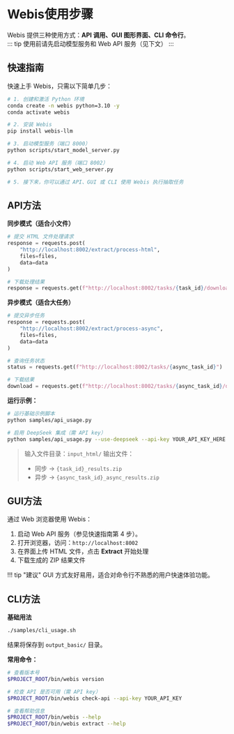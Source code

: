 # Webis使用步骤

Webis 提供三种使用方式：**API 调用、GUI 图形界面、CLI 命令行**。  
::: tip
使用前请先启动模型服务和 Web API 服务（见下文）
:::


## 快速指南

快速上手 Webis，只需以下简单几步：

```bash
# 1. 创建和激活 Python 环境
conda create -n webis python=3.10 -y
conda activate webis

# 2. 安装 Webis
pip install webis-llm

# 3. 启动模型服务（端口 8000）
python scripts/start_model_server.py

# 4. 启动 Web API 服务（端口 8002）
python scripts/start_web_server.py

# 5. 接下来，你可以通过 API、GUI 或 CLI 使用 Webis 执行抽取任务
```


## API方法 

**同步模式（适合小文件）**

```python
# 提交 HTML 文件处理请求
response = requests.post(
    "http://localhost:8002/extract/process-html",
    files=files,
    data=data
)

# 下载处理结果
response = requests.get(f"http://localhost:8002/tasks/{task_id}/download", stream=True)
```

**异步模式（适合大任务）**

```python
# 提交异步任务
response = requests.post(
    "http://localhost:8002/extract/process-async",
    files=files,
    data=data
)

# 查询任务状态
status = requests.get(f"http://localhost:8002/tasks/{async_task_id}")

# 下载结果
download = requests.get(f"http://localhost:8002/tasks/{async_task_id}/download", stream=True)
```

**运行示例：**

```bash
# 运行基础示例脚本
python samples/api_usage.py

# 启用 DeepSeek 集成（需 API key）
python samples/api_usage.py --use-deepseek --api-key YOUR_API_KEY_HERE
```

> 输入文件目录：`input_html/`
> 输出文件：
>
> * 同步 → `{task_id}_results.zip`
> * 异步 → `{async_task_id}_async_results.zip`



## GUI方法

通过 Web 浏览器使用 Webis：

1. 启动 Web API 服务（参见快速指南第 4 步）。
2. 打开浏览器，访问：`http://localhost:8002`
3. 在界面上传 HTML 文件，点击 **Extract** 开始处理
4. 下载生成的 ZIP 结果文件

!!! tip "建议"
GUI 方式友好易用，适合对命令行不熟悉的用户快速体验功能。



## CLI方法

**基础用法**

```bash
./samples/cli_usage.sh
```

结果将保存到 `output_basic/` 目录。

**常用命令：**

```bash
# 查看版本号
$PROJECT_ROOT/bin/webis version

# 检查 API 是否可用（需 API key）
$PROJECT_ROOT/bin/webis check-api --api-key YOUR_API_KEY

# 查看帮助信息
$PROJECT_ROOT/bin/webis --help
$PROJECT_ROOT/bin/webis extract --help
```



